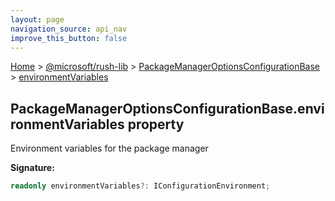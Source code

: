 ```yaml
---
layout: page
navigation_source: api_nav
improve_this_button: false
---
```



[Home](./index.md) &gt; [@microsoft/rush-lib](./rush-lib.md) &gt; [PackageManagerOptionsConfigurationBase](./rush-lib.packagemanageroptionsconfigurationbase.md) &gt; [environmentVariables](./rush-lib.packagemanageroptionsconfigurationbase.environmentvariables.md)

## PackageManagerOptionsConfigurationBase.environmentVariables property

Environment variables for the package manager

<b>Signature:</b>

```typescript
readonly environmentVariables?: IConfigurationEnvironment;
```
